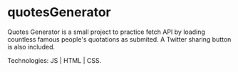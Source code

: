 # quotesGenerator

Quotes Generator is a small project to practice fetch API by loading countless famous people's quotations as submited. A Twitter sharing button is also included.

Technologies: JS | HTML | CSS.

